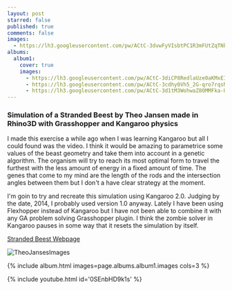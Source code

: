 ```yaml
---
layout: post
starred: false
published: true
comments: false
images:
  - https://lh3.googleusercontent.com/pw/ACtC-3dvwFyVIsbtPC1R3mFUtZqTNktDzldnBlkucr2cmPBT8ys8fL-oGU97D4X_qZO0O2D-hUzcATRPGIhQSe73Vq_DzJJRd3nwk0K88TklWgD_6k8lQ6NC7mNRRbtxMd_Z-X0NBrMIz7gZ3Ii2gYvC5H6Z4Q=w1170-h754-no?authuser=1
albums:
  album1:
    cover: true
    images:
      - https://lh3.googleusercontent.com/pw/ACtC-3diCP8RedlaUze0aKMxEIPEQyN9hZV6Hq5A8VnbwL232JXzB_rC8PZ001HLUzNUHT-q4qJX26ZsST7BzpSgcWMhJmkZQ--vL4oedtasUArsLKpCTCyPFUEa-FQAeMbowxIblIU8N6yEpJy2vGA5bdsxcQ=w1252-h741-no?authuser=1
      - https://lh3.googleusercontent.com/pw/ACtC-3cdhy0Vh5_2G-qro7rqsNeDfZtQ1fGsECmTQoJYI5eVF3dyeFWNFAk4GW7jHjpdAJ6XPXhnzMO1KzpUmuxQHVnAxAexFKZyF5JGpWXXf7wb4-LLYazyUfN0eSiaHpWIpLdf_HnjenkaGZZN4ZooQCXnyQ=w1238-h748-no?authuser=1
      - https://lh3.googleusercontent.com/pw/ACtC-3d1tM3WohwaZ8OMMFka-UUFMntvL0QRTdA9Doo9QPzk7gufV-Tq9c83Xzrh1CBQWg53zs5oqngEyvKCLTcrWVgLsJjisF8MWvNf8Jh4zgts_G8R6ERUtAoyNRV3eC-K_90IdWQU7htAifsSOo2xgH65vA=w937-h706-no?authuser=1
---
```



### Simulation of a Stranded Beest by Theo Jansen made in Rhino3D with Grasshopper and Kangaroo physics

I made this exercise a while ago when I was learning Kangaroo but all I could found was the video. I think it would be amazing to parametrice some values of the beast geometry and take them into account in a genetic algorithm. The organism will try to reach its most optimal form to travel the furthest with the less amount of energy in a fixed amount of time. The genes that come to my mind are the length of the rods and the intersection angles between them but I don't a have clear strategy at the moment.

I'm goin to try and recreate this simulation using Kangaroo 2.0. Judging by the date, 2014, I probably used version 1.0 anyway. Lately I have been using Flexhopper instead of Kangaroo but I have not been able to combine it with any GA problem solving Grasshopper plugin. I think the zombie solver in Kangaroo pauses in some way that it resets the simulation by itself.

[Stranded Beest Webpage](https://www.strandbeest.com/)

![TheoJansesImages]({{page.images[0]}})

{% include album.html images=page.albums.album1.images cols=3 %}

{% include youtube.html id='0SEnbHD9k1s' %}
